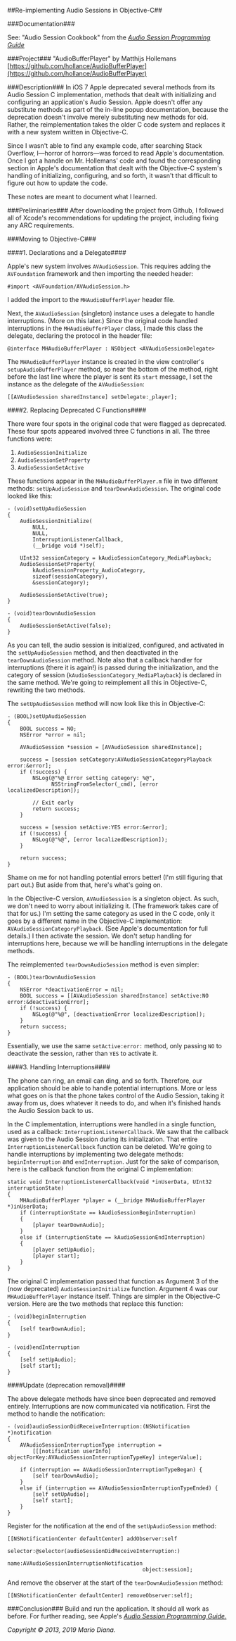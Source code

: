 ##Re-implementing Audio Sessions in Objective-C##

###Documentation###

See: "Audio Session Cookbook" from the [*Audio Session Programming Guide*](https://developer.apple.com/library/ios/documentation/Audio/Conceptual/AudioSessionProgrammingGuide/Cookbook/Cookbook.html)

###Project###
"AudioBufferPlayer" by Matthijs Hollemans  
[https://github.com/hollance/AudioBufferPlayer](https://github.com/hollance/AudioBufferPlayer)

###Description###
In iOS 7 Apple deprecated several methods from its Audio Session C implementation, methods that dealt with initializing and configuring an application's Audio Session. Apple doesn't offer any substitute methods as part of the in-line popup documentation, because the deprecation doesn't involve merely substituting new methods for old. Rather, the reimplementation takes the older C code system and replaces it with a new system written in Objective-C. 

Since I wasn't able to find any example code, after searching Stack Overflow, I—horror of horrors—was forced to read Apple's documentation. Once I got a handle on Mr. Hollemans' code and found the corresponding section in Apple's documentation that dealt with the Objective-C system's handling of initializing, configuring, and so forth, it wasn't that difficult to figure out how to update the code. 

These notes are meant to document what I learned.

###Preliminaries###
After downloading the project from Github, I followed all of Xcode's recommendations for updating the project, including fixing any ARC requirements.

###Moving to Objective-C###

####1. Declarations and a Delegate####

Apple's new system involves `AVAudioSession`. This requires adding the `AVFoundation` framework and then importing the needed header:

    #import <AVFoundation/AVAudioSession.h>
    
I added the import to the `MHAudioBufferPlayer` header file.

Next, the `AVAudioSession` (singleton) instance uses a delegate to handle interruptions. (More on this later.) Since the original code handled interruptions in the `MHAudioBufferPlayer` class, I made this class the delegate, declaring the protocol in the header file:

    @interface MHAudioBufferPlayer : NSObject <AVAudioSessionDelegate>
    
The `MHAudioBufferPlayer` instance is created in the view controller's `setupAudioBufferPlayer` method, so near the bottom of the method, right before the last line where the player is sent its `start` message, I set the instance as the delegate of the `AVAudioSession`:

    [[AVAudioSession sharedInstance] setDelegate:_player];
    
####2. Replacing Deprecated C Functions####

There were four spots in the original code that were flagged as deprecated. These four spots appeared involved three C functions in all. The three functions were:

  1. `AudioSessionInitialize`
  2. `AudioSessionSetProperty`
  3. `AudioSessionSetActive`

These functions appear in the `MHAudioBufferPlayer.m` file in two different methods: `setUpAudioSession` and `tearDownAudioSession`. The original code looked like this:

    - (void)setUpAudioSession
    {
	    AudioSessionInitialize(
		    NULL,
		    NULL,
		    InterruptionListenerCallback,
		    (__bridge void *)self);
    
	    UInt32 sessionCategory = kAudioSessionCategory_MediaPlayback;
	    AudioSessionSetProperty(
		    kAudioSessionProperty_AudioCategory,
		    sizeof(sessionCategory),
		    &sessionCategory);
    
	    AudioSessionSetActive(true);
    }
    
    - (void)tearDownAudioSession
    {
	    AudioSessionSetActive(false);
    }
    
As you can tell, the audio session is initialized, configured, and activated in the `setUpAudioSession` method, and then deactivated in the `tearDownAudioSession` method. Note also that a callback handler for interruptions (there it is again!) is passed during the initialization, and the category of session (`kAudioSessionCategory_MediaPlayback`) is declared in the same method. We're going to reimplement all this in Objective-C, rewriting the two methods.

The `setUpAudioSession` method will now look like this in Objective-C:

    - (BOOL)setUpAudioSession
    {
        BOOL success = NO;
        NSError *error = nil;
       
        AVAudioSession *session = [AVAudioSession sharedInstance];
        
        success = [session setCategory:AVAudioSessionCategoryPlayback error:&error];
        if (!success) {
            NSLog(@"%@ Error setting category: %@",
                  NSStringFromSelector(_cmd), [error localizedDescription]);
            
            // Exit early
            return success;
        }
        
        success = [session setActive:YES error:&error];
        if (!success) {
            NSLog(@"%@", [error localizedDescription]);
        }
        
        return success;
    }
    
Shame on me for not handling potential errors better! (I'm still figuring that part out.) But aside from that, here's what's going on.

In the Objective-C version, `AVAudioSession` is a singleton object. As such, we don't need to worry about initializing it. (The framework takes care of that for us.) I'm setting the same category as used in the C code, only it goes by a different name in the Objective-C implementation: `AVAudioSessionCategoryPlayback`. (See Apple's documentation for full details.) I then activate the session. We don't setup handling for interruptions here, because we will be handling interruptions in the delegate methods.

The reimplemented `tearDownAudioSession` method is even simpler:

    - (BOOL)tearDownAudioSession
    {
        NSError *deactivationError = nil;
        BOOL success = [[AVAudioSession sharedInstance] setActive:NO error:&deactivationError];
        if (!success) {
            NSLog(@"%@", [deactivationError localizedDescription]);
        }
        return success;
    }
    
Essentially, we use the same `setActive:error:` method, only passing `NO` to deactivate the session, rather than `YES` to activate it.

####3. Handling Interruptions####

The phone can ring, an email can ding, and so forth. Therefore, our application should be able to handle potential interruptions. More or less what goes on is that the phone takes control of the Audio Session, taking it away from us, does whatever it needs to do, and when it's finished hands the Audio Session back to us.

In the C implementation, interruptions were handled in a single function, used as a callback: `InterruptionListenerCallback`. We saw that the callback was given to the Audio Session during its initialization. That entire `InterruptionListenerCallback` function can be deleted. We're going to handle interruptions by implementing two delegate methods: `beginInterruption` and `endInterruption`. Just for the sake of comparison, here is the callback function from the original C implementation: 

    static void InterruptionListenerCallback(void *inUserData, UInt32 interruptionState)
    {
	    MHAudioBufferPlayer *player = (__bridge MHAudioBufferPlayer *)inUserData;
	    if (interruptionState == kAudioSessionBeginInterruption)
	    {
		    [player tearDownAudio];
	    }
	    else if (interruptionState == kAudioSessionEndInterruption)
	    {
		    [player setUpAudio];
		    [player start];
	    }
    }
    
The original C implementation passed that function as Argument 3 of the (now deprecated) `AudioSessionInitialize` function. Argument 4 was our `MHAudioBufferPlayer` instance itself. Things are simpler in the Objective-C version. Here are the two methods that replace this function:
    
    - (void)beginInterruption
    {
        [self tearDownAudio];
    }
    
    - (void)endInterruption
    {
        [self setUpAudio];
        [self start];
    }

####Update (deprecation removal)####

The above delegate methods have since been deprecated and removed entirely. Interruptions are now communicated via notification. First the method to handle the notification:

    - (void)audioSessionDidReceiveInterruption:(NSNotification *)notification
    {
        AVAudioSessionInterruptionType interruption =
            [[[notification userInfo] objectForKey:AVAudioSessionInterruptionTypeKey] integerValue];
        
        if (interruption == AVAudioSessionInterruptionTypeBegan) {
            [self tearDownAudio];
        }
        else if (interruption == AVAudioSessionInterruptionTypeEnded) {
            [self setUpAudio];
            [self start];
        }
    }

Register for the notification at the end of the `setUpAudioSession` method:

    [[NSNotificationCenter defaultCenter] addObserver:self
                                             selector:@selector(audioSessionDidReceiveInterruption:)
                                                 name:AVAudioSessionInterruptionNotification
                                               object:session];

And remove the observer at the start of the `tearDownAudioSession` method:

    [[NSNotificationCenter defaultCenter] removeObserver:self];

###Conclusion###
Build and run the application. It should all work as before. For further reading, see Apple's [*Audio Session Programming Guide.*](https://developer.apple.com/library/ios/documentation/Audio/Conceptual/AudioSessionProgrammingGuide/Cookbook/Cookbook.html)

*Copyright © 2013, 2019 Mario Diana.*
